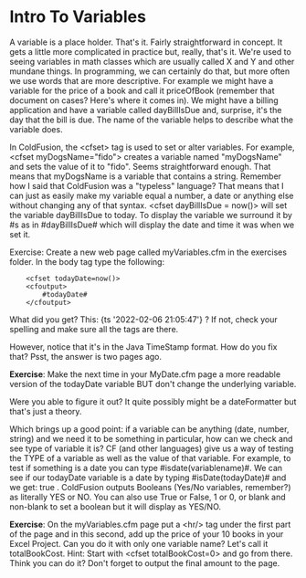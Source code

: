 # Intro To Variables

A variable is a place holder. That's it. Fairly straightforward in concept. It gets a little more complicated in practice but, really, that's it. We're used to seeing variables in math classes which are usually called X and Y and other mundane things. In programming, we can certainly do that, but more often we use words that are more descriptive. For example we might have a variable for the price of a book and call it priceOfBook (remember that document on cases? Here's where it comes in). We might have a billing application and have a variable called dayBillIsDue and, surprise, it's the day that the bill is due. The name of the variable helps to describe what the variable does.

In ColdFusion, the \<cfset> tag is used to set or alter variables. For example, \<cfset myDogsName="fido"> creates a variable named "myDogsName" and sets the value of it to "fido". Seems straightforward enough. That means that myDogsName is a variable that contains a string. Remember how I said that ColdFusion was a "typeless" language? That means that I can just as easily make my variable equal a number, a date or anything else without changing any of that syntax. \<cfset dayBillIsDue = now()> will set the variable dayBillIsDue to today. To display the variable we surround it by #s as in #dayBillIsDue# which will display the date and time it was when we set it.

Exercise: Create a new web page called myVariables.cfm in the exercises folder. In the body tag type the following:

```
	<cfset todayDate=now()>
	<cfoutput>
		#todayDate#
	</cfoutput>

```

What did you get? This: {ts '2022-02-06 21:05:47'} ? If not, check your spelling and make sure all the tags are there.

However, notice that it's in the Java TimeStamp format. How do you fix that? Psst, the answer is two pages ago.

**Exercise**: Make the next time in your MyDate.cfm page a more readable version of the todayDate variable BUT don't change the underlying variable.

Were you able to figure it out? It quite possibly might be a dateFormatter but that's just a theory.

Which brings up a good point: if a variable can be anything (date, number, string) and we need it to be something in particular, how can we check and see type of variable it is? CF (and other languages) give us a way of testing the TYPE of a variable as well as the value of that variable. For example, to test if something is a date you can type #isdate(variablename)#. We can see if our todayDate variable is a date by typing #isDate(todayDate)# and we get: true . ColdFusion outputs Booleans (Yes/No variables, remember?) as literally YES or NO. You can also use True or False, 1 or 0, or blank and non-blank to set a boolean but it will display as YES/NO.

**Exercise**: On the myVariables.cfm page put a \<hr/> tag under the first part of the page and in this second, add up the price of your 10 books in your Excel Project. Can you do it with only one variable name? Let's call it totalBookCost. Hint: Start with \<cfset totalBookCost=0> and go from there. Think you can do it? Don't forget to output the final amount to the page.
